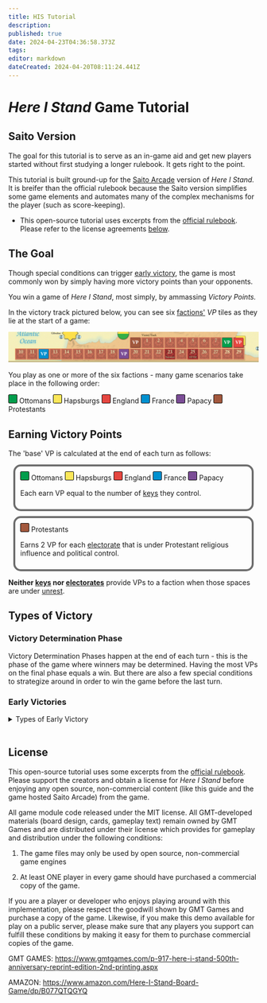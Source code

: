 ```yaml
---
title: HIS Tutorial
description: 
published: true
date: 2024-04-23T04:36:58.373Z
tags: 
editor: markdown
dateCreated: 2024-04-20T08:11:24.441Z
---
```


# *Here I Stand* Game Tutorial

## Saito Version

The goal for this tutorial is to serve as an in-game aid and get new players started without first studying a longer rulebook. It gets right to the point.

This tutorial is built ground-up for the <a href="saito.io/arcade">Saito Arcade</a> version of *Here I Stand.* It is breifer than the official rulebook because the Saito version simplifies some game elements and automates many of the complex mechanisms for the player (such as score-keeping).


* This open-source tutorial uses excerpts from the [official rulebook](https://www.gmtgames.com/living_rules/HIS-Rules-2010.pdf). Please refer to the license agreements <a href="#license">below</a>.

## The Goal

Though special conditions can trigger <a href="#early">early victory</a>, the game is most commonly won by simply having more victory points than your opponents. 

You win a game of *Here I Stand*, most simply, by ammassing *Victory Points.*

In the victory track pictured below, you can see six <a href=#factions onclick="flashDiv()">factions'</a> *VP* tiles as they lie at the start of a game:

![his-victory-track-gamestart.png](/his-victory-track-gamestart.png)

You play as one or more of the six factions - many game scenarios take place in the following order:
<br>
<div class="factionBox" style="background-color: #019d4c;"></div> Ottomans

<div class="factionBox" style="background-color: #fce75a;"></div> Hapsburgs

<div  class="factionBox" style="background-color: #e54640;"></div> England

<div  class="factionBox" style="background-color: #0090cf;"></div> France

<div  class="factionBox" style="background-color: #7b4d96;"></div> Papacy

<div  class="factionBox" style="background-color: #a2583d;"></div> Protestants


## Earning Victory Points

The 'base' VP is calculated at the end of each turn as follows:

<div class="box">
<div class="factionBox" style="background-color: #019d4c;"></div> Ottomans

<div class="factionBox" style="background-color: #fce75a;"></div> Hapsburgs

<div class="factionBox" style="background-color: #e54640;"></div> England

<div class="factionBox" style="background-color: #0090cf;"></div> France

<div class="factionBox" style="background-color: #7b4d96;"></div> Papacy
<br>

Each earn VP equal to the number of <a href="keys">keys</a> they control. 
</div>

<div class="box">
<div  class="factionBox" style="background-color: #a2583d;"></div> Protestants
<br>

Earns 2 VP for each <a href="#electorates">electorate</a> that is under Protestant religious influence and political control.
</div>

**Neither <a href="keys">keys</a> nor <a href="#electorates">electorates</a>** provide VPs to a faction when those spaces are under <a href="#unrest">unrest</a>.
  


## Types of Victory

### <div id="determination"> Victory Determination Phase </div>

Victory Determination Phases happen at the end of each turn - this is the phase of the game where winners may be determined. Having the most VPs on the final phase equals a win. But there are also a few special conditions to strategize around in order to win the game before the last turn.

### <div id="early" class="targetDiv"> Early Victories </div>

<details> <summary>Types of Early Victory</summary>
  
  <details><summary> Automatic Victory </summary>
    Standard Victory - 
 
		Domination Victory - 
  
		Time Limit Victory - 
	</details>

</details>
</details>
  




<br>

## <div id="license" class="targetDiv"> License </div>

This open-source tutorial uses some excerpts from the [official rulebook](https://www.gmtgames.com/living_rules/HIS-Rules-2010.pdf). Please support the creators and obtain a license for *Here I Stand* before enjoying any open source, non-commercial content (like this guide and the game hosted Saito Arcade) from the game.

All game module code released under the MIT license. All GMT-developed materials (board design, cards, gameplay text) remain owned by GMT Games and are distributed under their license which provides for gameplay and distribution under the following conditions:

1. The game files may only be used by open source, non-commercial game engines

2. At least ONE player in every game should have purchased a commercial copy of the game.

If you are a player or developer who enjoys playing around with this implementation, please respect the goodwill shown by GMT Games and purchase a copy of the game. Likewise, if you make this demo available for play on a public server, please make sure that any players you support can fulfill these conditions by making it easy for them to purchase commercial copies of the game.

GMT GAMES: https://www.gmtgames.com/p-917-here-i-stand-500th-anniversary-reprint-edition-2nd-printing.aspx

AMAZON: https://www.amazon.com/Here-I-Stand-Board-Game/dp/B077QTQGYQ


<style>
  
  .box {
    padding: 10px 10px;
    margin: 10px;
    border: 4px solid #00000090;
    border-radius: 15px;
  }
  .factionBox {
    display: inline-block;
    width: 16px; height: 16px;
    border: solid 0.5px black;
    border-radius: 2px;
  }

 @keyframes flash {
    0% { background-color: transparent; }
    33% { background-color: #f71f3d; }
    100% { background-color: transparent; }
 }
 .targetDiv {
    animation-name: flash;
    animation-duration: 1.5s;
    animation-iteration-count: 1;
 }
 .targetDiv:target {
    animation-iteration-count: 1;
 }
</style>

